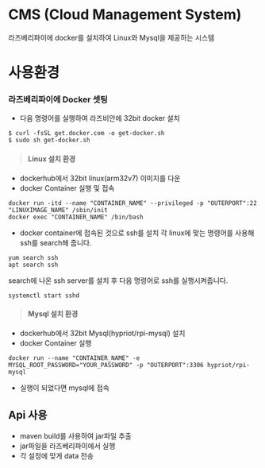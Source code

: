 # CMS (Cloud Management System)
라즈베리파이에 docker를 설치하여 Linux와 Mysql을 제공하는 시스템

# 사용환경
### 라즈베리파이에 Docker 셋팅
+ 다음 명령어를 실행하여 라즈비안에 32bit docker 설치
```
$ curl -fsSL get.docker.com -o get-docker.sh
$ sudo sh get-docker.sh
```

> #### Linux 설치 환경
+ dockerhub에서 32bit linux(arm32v7) 이미지를 다운
+ docker Container 실행 및 접속
```
docker run -itd --name "CONTAINER_NAME" --privileged -p "OUTERPORT":22 "LINUXIMAGE_NAME" /sbin/init
docker exec "CONTAINER_NAME" /bin/bash
```
+ docker container에 접속된 것으로 ssh를 설치
각 linux에 맞는 명령어를 사용해 ssh를 search해 줍니다.
```
yum search ssh
apt search ssh
```
search에 나온 ssh server를 설치 후 다음 명령어로 ssh를 실행시켜줍니다.
```
systemctl start sshd
```

> #### Mysql 설치 환경
+ dockerhub에서 32bit Mysql(hypriot/rpi-mysql) 설치
+ docker Container 실행
```
docker run --name "CONTAINER_NAME" -e MYSQL_ROOT_PASSWORD="YOUR_PASSWORD" -p "OUTERPORT":3306 hypriot/rpi-mysql
```
+ 실행이 되었다면 mysql에 접속

## Api 사용
+ maven build를 사용하여 jar파일 추출
+ jar파일을 라즈베리파이에서 실행
+ 각 설정에 맞게 data 전송
